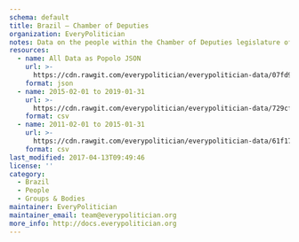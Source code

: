 ```yaml
---
schema: default
title: Brazil — Chamber of Deputies
organization: EveryPolitician
notes: Data on the people within the Chamber of Deputies legislature of Brazil.
resources:
  - name: All Data as Popolo JSON
    url: >-
      https://cdn.rawgit.com/everypolitician/everypolitician-data/07fd92ebe009da3ffa2dd5838c869ba3152d757c/data/Brazil/Deputies/ep-popolo-v1.0.json
    format: json
  - name: 2015-02-01 to 2019-01-31
    url: >-
      https://cdn.rawgit.com/everypolitician/everypolitician-data/729cfd7e5feaad24c6782adf5f894f722a8efa37/data/Brazil/Deputies/term-55.csv
    format: csv
  - name: 2011-02-01 to 2015-01-31
    url: >-
      https://cdn.rawgit.com/everypolitician/everypolitician-data/61f1722fddc9ca866ff1da6c8715d87ff6071608/data/Brazil/Deputies/term-54.csv
    format: csv
last_modified: 2017-04-13T09:49:46
license: ''
category:
  - Brazil
  - People
  - Groups & Bodies
maintainer: EveryPolitician
maintainer_email: team@everypolitician.org
more_info: http://docs.everypolitician.org
---
```

